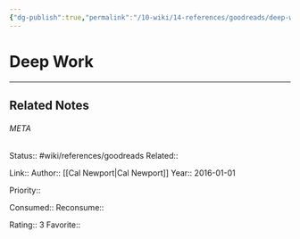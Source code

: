 ```yaml
---
{"dg-publish":true,"permalink":"/10-wiki/14-references/goodreads/deep-work/"}
---
```


# Deep Work
---

## Related Notes




###### META
Status:: #wiki/references/goodreads
Related:: 

Link:: 
Author:: [[Cal Newport\|Cal Newport]]
Year:: 2016-01-01

Priority:: 

Consumed:: 
Reconsume:: 

Rating:: 3
Favorite:: 
